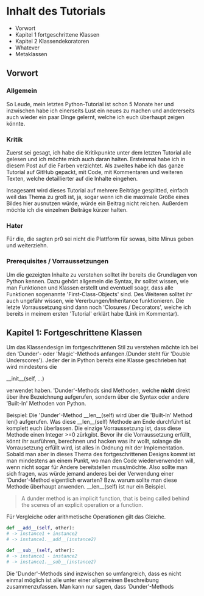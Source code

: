 # Inhalt des Tutorials

- Vorwort
- Kapitel 1 fortgeschrittene Klassen
- Kapitel 2 Klassendekoratoren
- Whatever
- Metaklassen

## Vorwort

### Allgemein

So Leude, mein letztes Python-Tutorial ist schon 5 Monate her und inzwischen habe
ich einerseits Lust ein neues zu machen und andererseits auch wieder ein paar
Dinge gelernt, welche ich euch überhaupt zeigen könnte.

### Kritik

Zuerst sei gesagt, ich habe die Kritikpunkte unter dem letzten Tutorial alle
gelesen und ich möchte mich auch daran halten. Ersteinmal habe ich in diesem Post
auf die Farben verzichtet. Als zweites habe ich das ganze Tutorial auf GitHub
gepackt, mit Code, mit Kommentaren und weiteren Texten, welche detaillierter
auf die Inhalte eingehen.

Insagesamt wird dieses Tutorial auf mehrere Beiträge gesplitted, einfach weil
das Thema zu groß ist, ja, sogar wenn ich die maximale Größe eines Bildes hier
ausnutzen würde, würde ein Beitrag nicht reichen. Außerdem möchte ich die
einzelnen Beiträge kürzer halten.

### Hater

Für die, die sagten pr0 sei nicht die Plattform für sowas, bitte Minus geben und
weiterziehn.

### Prerequisites / Vorraussetzungen

Um die gezeigten Inhalte zu verstehen solltet ihr bereits die Grundlagen von
Python kennen. Dazu gehört allgemein die Syntax, ihr solltet wissen, wie man
Funktionen und Klassen erstellt und eventuell soagr, dass alle Funktionen
sogenannte 'First-Class-Objects' sind. Des Weiteren solltet ihr auch ungefähr
wissen, wie Vererbungen/Inheritance funktionieren. Die letzte Vorraussetzung
sind dann noch 'Closures / Decorators', welche ich bereits in meinem ersten
'Tutorial' erklärt habe (Link im Kommentar).

## Kapitel 1: Fortgeschrittene Klassen

Um das Klassendesign im fortgeschrittenen Stil zu verstehen möchte ich bei den
'Dunder'- oder 'Magic'-Methods anfangen.(Dunder steht für 'Double Underscores').
Jeder der in Python bereits eine Klasse geschrieben hat wird mindestens die

\_\_init\_\_(self, ...)

verwendet haben. 'Dunder'-Methods sind Methoden, welche **nicht** direkt über ihre
Bezeichnung aufgerufen, sondern über die Syntax oder andere 'Built-In' Methoden
von Python.

Beispiel: Die 'Dunder'-Method \_\_len\_\_(self) wird über die 'Built-In' Method
len() aufgerufen. Was diese \_\_len\_\_(self) Methode am Ende durchführt ist
komplett euch überlassen. Die einzige Vorraussetzung ist, dass diese Methode
einen Integer >=0 zürkgibt. Bevor ihr die Vorraussetzung erfüllt, könnt ihr
ausführen, berechnen und hacken was ihr wollt, solange die Vorrausetzung erfüllt
wird, ist alles in Ordnung mit der Implementation. Sobald man aber in dieses
Thema des fortgeschrittenen Designs kommt ist man mindestens an einem Punkt, wo
man den Code wiederverwenden will, wenn nicht sogar für Andere bereitstellen
muss/möchte. Also sollte man sich fragen, was würde jemand anderes bei der
Verwendung einer 'Dunder'-Method eigentlich erwarten? Bzw. warum sollte man
diese Methode überhaupt anwenden. \_\_len\_\_(self) ist nur ein Beispiel.

> A dunder method is an implicit function, that is being called behind the scenes of an explicit operation or a function.

Für Vergleiche oder arithmetische Operationen gilt das Gleiche.

```py
def __add__(self, other):
# -> instance1 + instance2
# -> instance1.__add__(instance2)

def __sub__(self, other):
# -> instance1 - instance2
# -> instance1.__sub__(instance2)
```

Die 'Dunder'-Methods sind inzwischen so umfangreich, dass es nicht einmal
möglich ist alle unter einer allgemeinen Beschreibung zusammenzufassen. Man kann
nur sagen, dass 'Dunder'-Methods
